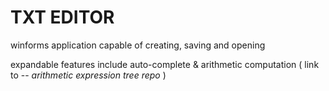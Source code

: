 # TXT EDITOR
winforms application capable of creating, saving and opening

expandable features include auto-complete & arithmetic computation ( link to -- _arithmetic expression tree repo_ )
